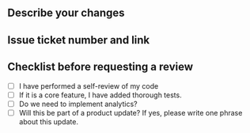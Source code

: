 ## Describe your changes
<!--- Describe your changes in detail -->

## Issue ticket number and link
<!--- Related ticket number if available -->

## Checklist before requesting a review
<!--- Select any options applicable from the list -->
- [ ] I have performed a self-review of my code
- [ ] If it is a core feature, I have added thorough tests.
- [ ] Do we need to implement analytics?
- [ ] Will this be part of a product update? If yes, please write one phrase about this update.
